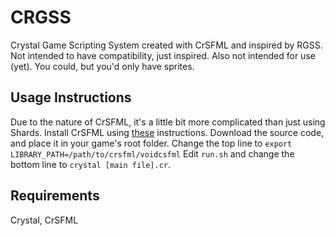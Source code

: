 # CRGSS
Crystal Game Scripting System created with CrSFML and inspired by RGSS.
Not intended to have compatibility, just inspired. Also not intended for use (yet). You could, but you'd only have sprites.

## Usage Instructions
Due to the nature of CrSFML, it's a little bit more complicated than just using Shards.
Install CrSFML using [these](https://github.com/oprypin/crsfml#approach-1 "CrSFML installation instructions") instructions.
Download the source code, and place it in your game's root folder.
Change the top line to `export LIBRARY_PATH=/path/to/crsfml/voidcsfml`
Edit `run.sh` and change the bottom line to `crystal [main file].cr`.

## Requirements
Crystal,
CrSFML
